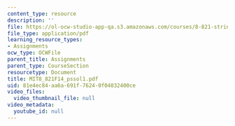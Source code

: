 ```yaml
---
content_type: resource
description: ''
file: https://ol-ocw-studio-app-qa.s3.amazonaws.com/courses/8-821-string-theory-and-holographic-duality-fall-2014/81e4ec84aa6a691f76240f04032400ce_MIT8_821F14_pssol1.pdf
file_type: application/pdf
learning_resource_types:
- Assignments
ocw_type: OCWFile
parent_title: Assignments
parent_type: CourseSection
resourcetype: Document
title: MIT8_821F14_pssol1.pdf
uid: 81e4ec84-aa6a-691f-7624-0f04032400ce
video_files:
  video_thumbnail_file: null
video_metadata:
  youtube_id: null
---
```

